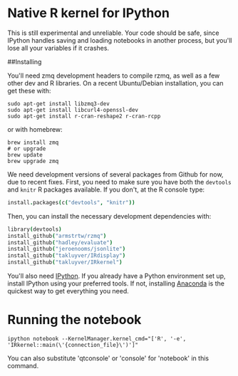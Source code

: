 # Native R kernel for IPython

This is still experimental and unreliable. Your code should be safe,
since IPython handles saving and loading notebooks in another process, but
you'll lose all your variables if it crashes.

##Installing

You'll need zmq development headers to compile rzmq, as well as a few other dev
and R libraries. On a recent Ubuntu/Debian installation, you can get these
with:

```Shell
sudo apt-get install libzmq3-dev
sudo apt-get install libcurl4-openssl-dev 
sudo apt-get install r-cran-reshape2 r-cran-rcpp
```

or with homebrew:

```Shell
brew install zmq
# or upgrade
brew update
brew upgrade zmq
```

We need development versions of several packages from Github for now, due to
recent fixes. First, you need to make sure you have both the `devtools` and
`knitr` R packages available. If you don't, at the R console type:

```coffee
install.packages(c("devtools", "knitr"))
```

Then, you can install the necessary development dependencies with:

```coffee
library(devtools)
install_github("armstrtw/rzmq")
install_github("hadley/evaluate")
install_github("jeroenooms/jsonlite")
install_github("takluyver/IRdisplay")
install_github("takluyver/IRkernel")
```

You'll also need [IPython](http://ipython.org/). If you already have a Python
environment set up, install IPython using your preferred tools. If not,
installing [Anaconda](http://continuum.io/downloads) is the quickest way to get
everything you need.

# Running the notebook

```Shell
ipython notebook --KernelManager.kernel_cmd="['R', '-e', 'IRkernel::main(\'{connection_file}\')']"
```

You can also substitute 'qtconsole' or 'console' for 'notebook' in this command.
